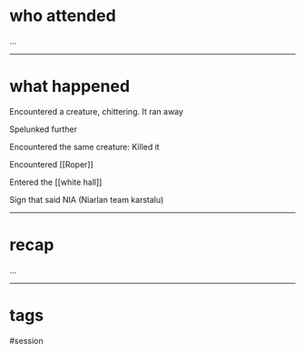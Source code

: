 # who attended

...

---
# what happened

Encountered a creature, chittering. It ran away

Spelunked further

Encountered the same creature: Killed it

Encountered [[Roper]]

Entered the [[white hall]]

Sign that said NIA (Niarlan team karstalu)

---
# recap

...

---
# tags

#session